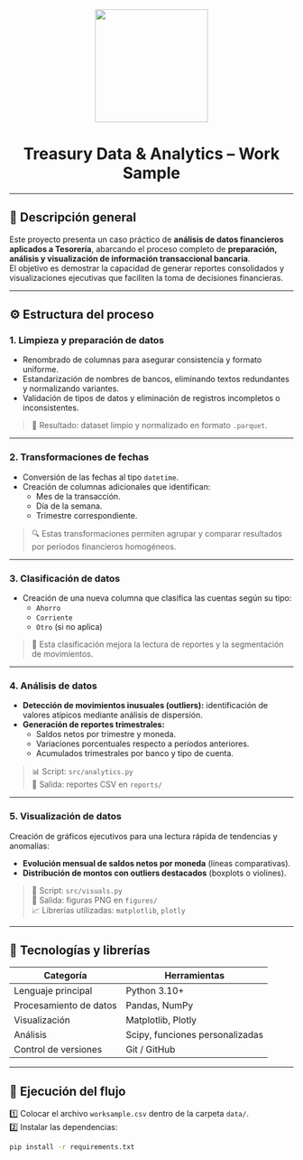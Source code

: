 <div id="header" align="center">
  <img src="https://media3.giphy.com/media/v1.Y2lkPTc5MGI3NjExbmJhbGZlM3AxODVmeDJwejN0bXljdzVlNzI2eDFlN2pvbnIwcjdxaCZlcD12MV9pbnRlcm5hbF9naWZfYnlfaWQmY3Q9Zw/AuG7qwUzshT7lXy7FB/giphy.gif" width="200"/>
  <h1 align="center">Treasury Data & Analytics – Work Sample</h1>
</div>

---

## 💼 Descripción general

Este proyecto presenta un caso práctico de **análisis de datos financieros aplicados a Tesorería**, abarcando el proceso completo de **preparación, análisis y visualización de información transaccional bancaria**.  
El objetivo es demostrar la capacidad de generar reportes consolidados y visualizaciones ejecutivas que faciliten la toma de decisiones financieras.

---

## ⚙️ Estructura del proceso

### **1. Limpieza y preparación de datos**

- Renombrado de columnas para asegurar consistencia y formato uniforme.  
- Estandarización de nombres de bancos, eliminando textos redundantes y normalizando variantes.  
- Validación de tipos de datos y eliminación de registros incompletos o inconsistentes.  

> 🧩 Resultado: dataset limpio y normalizado en formato `.parquet`.

---

### **2. Transformaciones de fechas**

- Conversión de las fechas al tipo `datetime`.  
- Creación de columnas adicionales que identifican:
  - Mes de la transacción.  
  - Día de la semana.  
  - Trimestre correspondiente.  

> 🔍 Estas transformaciones permiten agrupar y comparar resultados por períodos financieros homogéneos.

---

### **3. Clasificación de datos**

- Creación de una nueva columna que clasifica las cuentas según su tipo:
  - `Ahorro`  
  - `Corriente`  
  - `Otro` (si no aplica)  

> 📘 Esta clasificación mejora la lectura de reportes y la segmentación de movimientos.

---

### **4. Análisis de datos**

- **Detección de movimientos inusuales (outliers):** identificación de valores atípicos mediante análisis de dispersión.  
- **Generación de reportes trimestrales:**  
  - Saldos netos por trimestre y moneda.  
  - Variaciones porcentuales respecto a períodos anteriores.  
  - Acumulados trimestrales por banco y tipo de cuenta.

> 📊 Script: `src/analytics.py`  
> 📁 Salida: reportes CSV en `reports/`

---

### **5. Visualización de datos**

Creación de gráficos ejecutivos para una lectura rápida de tendencias y anomalías:

- **Evolución mensual de saldos netos por moneda** (líneas comparativas).  
- **Distribución de montos con outliers destacados** (boxplots o violines).  

> 🎨 Script: `src/visuals.py`  
> 📁 Salida: figuras PNG en `figures/`  
> 📈 Librerías utilizadas: `matplotlib`, `plotly`

---

## 🧠 Tecnologías y librerías

| Categoría | Herramientas |
|------------|---------------|
| Lenguaje principal | Python 3.10+ |
| Procesamiento de datos | Pandas, NumPy |
| Visualización | Matplotlib, Plotly |
| Análisis | Scipy, funciones personalizadas |
| Control de versiones | Git / GitHub |

---

## 🚀 Ejecución del flujo

1️⃣ Colocar el archivo `worksample.csv` dentro de la carpeta `data/`.  
2️⃣ Instalar las dependencias:
```bash
pip install -r requirements.txt
